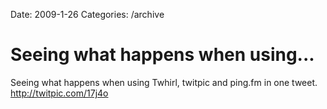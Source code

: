 Date: 2009-1-26
Categories: /archive

# Seeing what happens when using...

Seeing what happens when using Twhirl, twitpic and ping.fm in one tweet. <a href="http://twitpic.com/17j4o" rel="nofollow">http://twitpic.com/17j4o</a>
